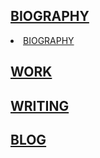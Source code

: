 ## [BIOGRAPHY](https://tianshu-z.github.io/BIOGRAPHY/)


<li><a href="biography.html">BIOGRAPHY</a></li>


## [WORK](https://tianshu-z.github.io/WORK/)

## [WRITING](https://tianshu-z.github.io/WRITING/)

## [BLOG](https://tianshu-z.github.io/BLOG/)
